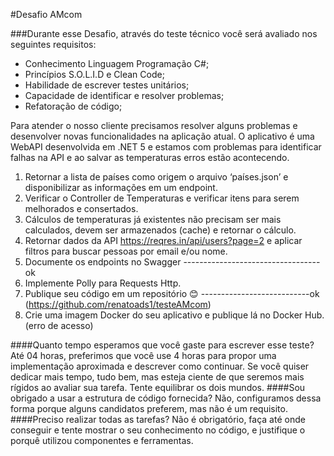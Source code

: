 #Desafio AMcom

###Durante esse Desafio, através do teste técnico você será avaliado nos seguintes requisitos:

- Conhecimento Linguagem Programação C#;
- Princípios S.O.L.I.D e Clean Code;
- Habilidade de escrever testes unitários;
- Capacidade de identificar e resolver problemas;
- Refatoração de código;

Para atender o nosso cliente precisamos resolver alguns problemas e desenvolver novas funcionalidades na aplicação atual.
O aplicativo é uma WebAPI desenvolvida em .NET 5 e estamos com problemas para identificar falhas na API e ao salvar as temperaturas erros estão acontecendo.

1)	Retornar a lista de países como origem o arquivo ‘países.json’ e disponibilizar as informações em um endpoint.
2)	Verificar o Controller de Temperaturas e verificar itens para serem melhorados e consertados.
3)	Cálculos de temperaturas já existentes não precisam ser mais calculados, devem ser armazenados (cache) e retornar o cálculo.
4)	Retornar dados da API https://reqres.in/api/users?page=2 e aplicar filtros para buscar pessoas por email e/ou nome.
5)	Documente os endpoints no Swagger ----------------------------------ok
6)	Implemente Polly para Requests Http.
7)	Publique seu código em um repositório 😊 ---------------------------ok (https://github.com/renatoads1/testeAMcom)
8)	Crie uma imagem Docker do seu aplicativo e publique lá no Docker Hub.  (erro de acesso) 

####Quanto tempo esperamos que você gaste para escrever esse teste?
Até 04 horas, preferimos que você use 4 horas para propor uma implementação aproximada e descrever como continuar. Se você quiser dedicar mais tempo, tudo bem, 
mas esteja ciente de que seremos mais rígidos ao avaliar sua tarefa. Tente equilibrar os dois mundos.
####Sou obrigado a usar a estrutura de código fornecida?
Não, configuramos dessa forma porque alguns candidatos preferem, mas não é um requisito.
####Preciso realizar todas as tarefas?
Não é obrigatório, faça até onde conseguir e tente mostrar o seu conhecimento no código, e justifique o porquê utilizou componentes e ferramentas.
